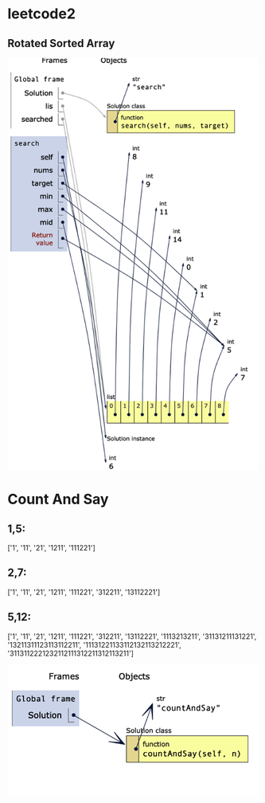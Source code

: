 # leetcode2
## Rotated Sorted Array
![](img/rotatedSortedArray.png)

# Count And Say
## 1,5:
['1', '11', '21', '1211', '111221']
## 2,7:
['1', '11', '21', '1211', '111221', '312211', '13112221']
## 5,12:
['1', '11', '21', '1211', '111221', '312211', '13112221', '1113213211', '31131211131221', '13211311123113112211', '11131221133112132113212221', '3113112221232112111312211312113211']

![](img/countAndSay.png)
